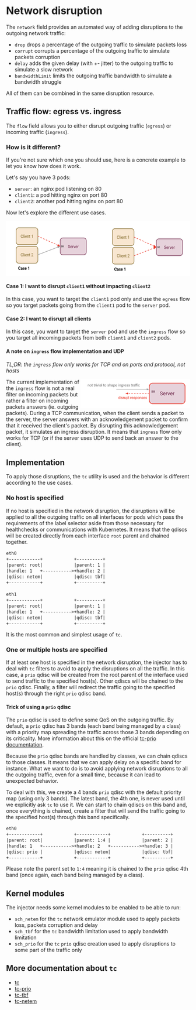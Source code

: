 # Network disruption

The `network` field provides an automated way of adding disruptions to the outgoing network traffic:

* `drop` drops a percentage of the outgoing traffic to simulate packets loss
* `corrupt` corrupts a percentage of the outgoing traffic to simulate packets corruption
* `delay` adds the given delay (with +- jitter) to the outgoing traffic to simulate a slow network
* `bandwidthLimit` limits the outgoing traffic bandwidth to simulate a bandwidth struggle

All of them can be combined in the same disruption resource.

## Traffic flow: egress vs. ingress

The `flow` field allows you to either disrupt outgoing traffic (`egress`) or incoming traffic (`ingress`).

### How is it different?

If you're not sure which one you should use, here is a concrete example to let you know how does it work.

Let's say you have 3 pods:
* `server`: an nginx pod listening on 80
* `client1`: a pod hitting nginx on port 80
* `client2`: another pod hitting nginx on port 80

Now let's explore the different use cases.

<kbd> <img src="../docs/img/network_flow_cases.png" height=150 width=600 align="center" /> </kbd>

#### Case 1: I want to disrupt `client1` without impacting `client2`

In this case, you want to target the `client1` pod only and use the `egress` flow so you target packets going from the `client1` pod to the `server` pod.

#### Case 2: I want to disrupt all clients

In this case, you want to target the `server` pod and use the `ingress` flow so you target all incoming packets from both `client1` and `client2` pods.

#### A note on `ingress` flow implementation and UDP

*TL;DR: the `ingress` flow only works for TCP and on ports and protocol, not hosts*

<kbd> <img src="../docs/img/network_flow_ingress.png" height=80 width=300 align="right" /> </kbd>

The current implementation of the `ingress` flow is not a real filter on incoming packets but rather a filter on incoming packets answers (ie. outgoing packets). During a TCP communication, when the client sends a packet to the server, the server answers with an acknowledgement packet to confirm that it received the client's packet. By disrupting this acknowledgement packet, it simulates an ingress disruption. It means that `ingress` flow only works for TCP (or if the server uses UDP to send back an answer to the client).

## Implementation

To apply those disruptions, the `tc` utility is used and the behavior is different according to the use cases.

### No host is specified

If no host is specified in the network disruption, the disruptions will be applied to all the outgoing traffic on all interfaces for pods which pass the requirements of the label selector aside from those necessary for healthchecks or communications with Kubernetes. It means that the qdiscs will be created directly from each interface `root` parent and chained together.

```
eth0
+------------+            +----------+
|parent: root|            |parent: 1 |
|handle: 1   +----------->+handle: 2 |
|qdisc: netem|            |qdisc: tbf|
+------------+            +----------+

eth1
+------------+            +----------+
|parent: root|            |parent: 1 |
|handle: 1   +----------->+handle: 2 |
|qdisc: netem|            |qdisc: tbf|
+------------+            +----------+
```

It is the most common and simplest usage of `tc`.

### One or multiple hosts are specified

If at least one host is specified in the network disruption, the injector has to deal with `tc` filters to avoid to apply the disruptions on all the traffic. In this case, a `prio` qdisc will be created from the root parent of the interface used to send traffic to the specified host(s). Other qdiscs will be chained to the `prio` qdisc. Finally, a filter will redirect the traffic going to the specified host(s) through the right `prio` qdisc band.

#### Trick of using a `prio` qdisc

The `prio` qdisc is used to define some QoS on the outgoing traffic. By default, a `prio` qdisc has 3 bands (each band being managed by a class) with a priority map spreading the traffic across those 3 bands depending on its criticality. More information about this on the official [tc-prio documentation](https://linux.die.net/man/8/tc-prio).

Because the `prio` qdisc bands are handled by classes, we can chain qdiscs to those classes. It means that we can apply delay on a specific band for instance. What we want to do is to avoid applying network disruptions to all the outgoing traffic, even for a small time, because it can lead to unexpected behavior.

To deal with this, we create a 4 bands `prio` qdisc with the default priority map (using only 3 bands). The latest band, the 4th one, is never used until we explicitly ask `tc` to use it. We can start to chain qdiscs on this band and, once everything is chained, create a filter that will send the traffic going to the specified host(s) through this band specifically.

```
eth0
+------------+            +------------+            +----------+
|parent: root|            |parent: 1:4 |            |parent: 2 |
|handle: 1   +----------->+handle: 2   +----------->+handle: 3 |
|qdisc: prio |            |qdisc: netem|            |qdisc: tbf|
+------------+            +------------+            +----------+
```

Please note the parent set to `1:4` meaning it is chained to the `prio` qdisc 4th band (once again, each band being managed by a class).

## Kernel modules

The injector needs some kernel modules to be enabled to be able to run:

* `sch_netem` for the `tc` network emulator module used to apply packets loss, packets corruption and delay
* `sch_tbf` for the `tc` bandwidth limitation used to apply bandwidth limitation
* `sch_prio` for the `tc` `prio` qdisc creation used to apply disruptions to some part of the traffic only

## More documentation about `tc`

* [tc](https://linux.die.net/man/8/tc)
* [tc-prio](https://linux.die.net/man/8/tc-prio)
* [tc-tbf](https://linux.die.net/man/8/tc-tbf)
* [tc-netem](https://man7.org/linux/man-pages/man8/tc-netem.8.html)
